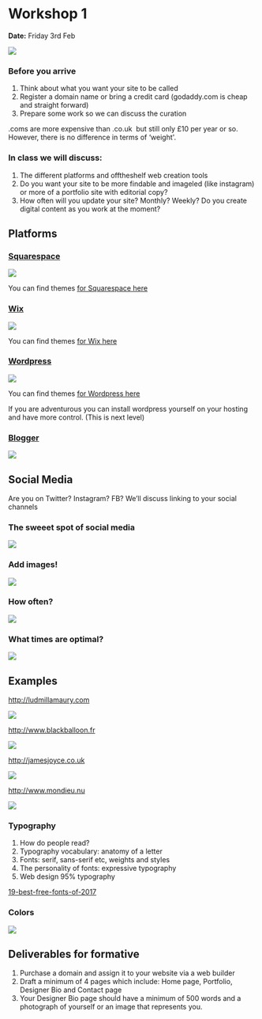 # Workshop 1 

**Date:** Friday 3rd Feb

![](assets/fashion-website.jpg)

### Before you arrive 

1. Think about what you want your site to be called
2. Register a domain name or bring a credit card (godaddy.com is cheap and straight forward) 3. Prepare some work so we can discuss the curation 

.coms are more expensive than .co.uk ­ but still only £10 per year or so. However, there is no difference in terms of ‘weight'.

### In class we will discuss: 
1. The different platforms and off­the­shelf web creation tools2. Do you want your site to be more findable and image­led (like instagram) or more of a portfolio site with editorial copy?
3. How often will you update your site? Monthly? Weekly? Do you create digital content as you work at the moment?

## Platforms

### [Squarespace](https://www.squarespace.com)
![](assets/squarespace.jpg)


You can find themes [for Squarespace here](https://www.squarespace.com/templates/)
	
### [Wix](https://www.wix.com)
![](assets/wix.jpg)

You can find themes [for Wix here](http://www.wix.com/website/templates)


### [Wordpress](https://www.wordpress.com)
![](assets/wordpress.jpg)

You can find themes [for Wordpress here](https://theme.wordpress.com)

If you are adventurous you can install wordpress yourself on your hosting and have more control. (This is next level)

### [Blogger](https://www.blogger.com)
![](assets/blogger.jpg)
## Social Media
Are you on Twitter? Instagram? FB? We’ll discuss linking to your social channels


### The sweeet spot of social media

![](assets/content.jpg)


### Add images! 

![](assets/socialmediaimage.jpg)


### How often?

![](assets/socialmedia.jpg)


### What times are optimal?

![](assets/howoften.jpg)

## Examples

http://ludmillamaury.com

![](assets/ludmillamaury.jpg)

http://www.blackballoon.fr

![](assets/blackballoon.jpg)

http://jamesjoyce.co.uk

![](assets/jamesjoyce.jpg)

http://www.mondieu.nu

![](assets/mondieu.jpg)


### Typography

1. How do people read?
2. Typography vocabulary: anatomy of a letter
3. Fonts: serif, sans-serif etc, weights and styles
4. The personality of fonts: expressive typography
5. Web design 95% typography

[19-best-free-fonts-of-2017](http://www.digitalartsonline.co.uk/features/typography/19-best-free-fonts-of-2017/)


### Colors 

![](assets/colours.jpg)


## Deliverables for formative

1. Purchase a domain and assign it to your website via a web builder
2. Draft a minimum of 4 pages which include: Home page, Portfolio, Designer Bio and Contact page
3. Your Designer Bio page should have a minimum of 500 words and a photograph of yourself or an image that represents you.